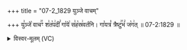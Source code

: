 +++
title = "07-2_1829 युञ्जे वाचम्"

+++
यु꣣ञ्जे꣡ वाच꣢꣯ꣳ श꣣त꣡प꣢दीं꣣ गा꣡ये꣢ स꣣ह꣡स्र꣢वर्तनि। गा꣣यत्रं꣡ त्रैष्टु꣢꣯भं꣣ ज꣡ग꣢त् ॥ 07-2:1829 ॥

<details><summary>विस्वर-मूलम् (VC)</summary>

युञ्जे वाचꣳ शतपदीं गाये सहस्रवर्तनि । गायत्रं त्रैष्टुभं जगत् ॥१८२९
</details>